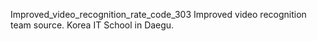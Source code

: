 
Improved_video_recognition_rate_code_303
Improved video recognition team source. Korea IT School in Daegu.
